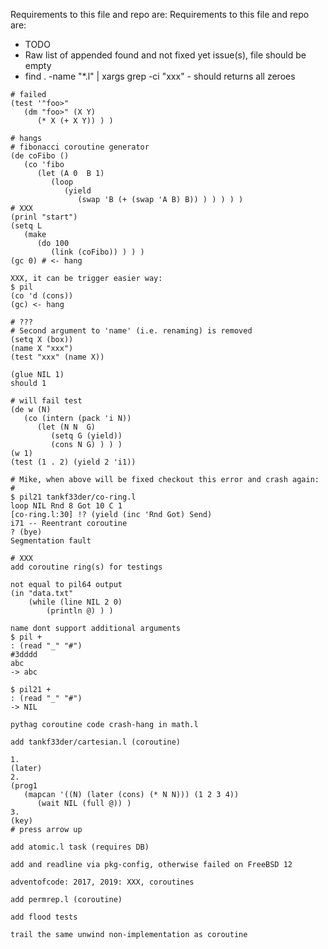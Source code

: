 Requirements to this file and repo are:
Requirements to this file and repo are:
* TODO
* Raw list of appended found and not fixed yet issue(s), file should be empty
* find . -name "*.l" | xargs grep -ci "xxx" - should returns all zeroes

```
# failed
(test '"foo>"
   (dm "foo>" (X Y)
      (* X (+ X Y)) ) )
```

```
# hangs
# fibonacci coroutine generator
(de coFibo ()
   (co 'fibo
      (let (A 0  B 1)
         (loop
            (yield
               (swap 'B (+ (swap 'A B) B)) ) ) ) ) )
# XXX
(prinl "start")
(setq L
   (make
      (do 100
         (link (coFibo)) ) ) )
(gc 0) # <- hang

XXX, it can be trigger easier way:
$ pil
(co 'd (cons))
(gc) <- hang
```

```
# ???
# Second argument to 'name' (i.e. renaming) is removed
(setq X (box))
(name X "xxx")
(test "xxx" (name X))
```

```
(glue NIL 1)
should 1
```

```
# will fail test
(de w (N)
   (co (intern (pack 'i N))
      (let (N N  G)
         (setq G (yield))
         (cons N G) ) ) )
(w 1)
(test (1 . 2) (yield 2 'i1))

# Mike, when above will be fixed checkout this error and crash again:
#
$ pil21 tankf33der/co-ring.l
loop NIL Rnd 8 Got 10 C 1
[co-ring.l:30] !? (yield (inc 'Rnd Got) Send)
i71 -- Reentrant coroutine
? (bye)
Segmentation fault
```

```
# XXX
add coroutine ring(s) for testings
```

```
not equal to pil64 output
(in "data.txt"
    (while (line NIL 2 0)
        (println @) ) )
```

```
name dont support additional arguments
$ pil +
: (read "_" "#")
#3dddd
abc
-> abc

$ pil21 +
: (read "_" "#")
-> NIL
```

```
pythag coroutine code crash-hang in math.l
```

```
add tankf33der/cartesian.l (coroutine)
```

```
1.
(later)
2.
(prog1
   (mapcan '((N) (later (cons) (* N N))) (1 2 3 4))
      (wait NIL (full @)) )
3.
(key)
# press arrow up
```

```
add atomic.l task (requires DB)
```

```
add and readline via pkg-config, otherwise failed on FreeBSD 12
```

```
adventofcode: 2017, 2019: XXX, coroutines
```

```
add permrep.l (coroutine)
```

```
add flood tests
```

```
trail the same unwind non-implementation as coroutine
```
